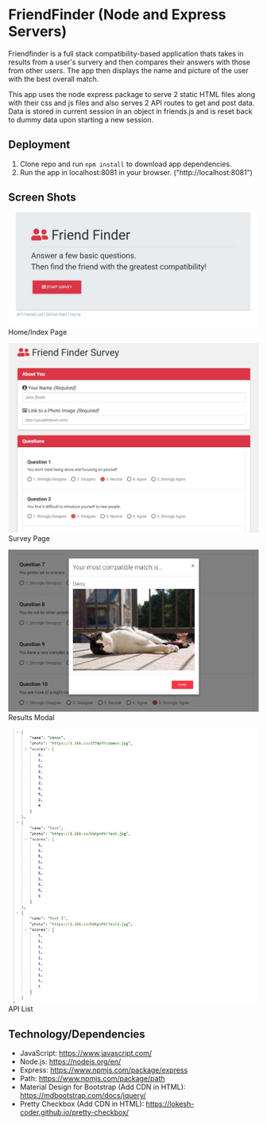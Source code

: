 # FriendFinder (Node and Express Servers)

Friendfinder is a full stack compatibility-based application thats takes in results from a user's survery and then compares their answers with those from other users. The app then displays the name and picture of the user with the best overall match. 

This app uses the node express package to serve 2 static HTML files along with their css and js files and also serves 2 API routes to get and post data. Data is stored in current session in an object in friends.js and is reset back to dummy data upon starting a new session.

## Deployment
1. Clone repo and run `npm install` to download app dependencies.
2. Run the app in localhost:8081 in your browser. ("http://localhost:8081")

## Screen Shots
![Home/Index Page](app/public/images/home.jpg)
Home/Index Page

![Survey Page](app/public/images/survey.jpg)
Survey Page

![Results Modal](app/public/images/results.jpg)
Results Modal

![Results Modal](app/public/images/api.jpg)
API List

## Technology/Dependencies 
* JavaScript: https://www.javascript.com/
* Node.js: https://nodejs.org/en/
* Express: https://www.npmjs.com/package/express
* Path: https://www.npmjs.com/package/path
* Material Design for Bootstrap (Add CDN in HTML): https://mdbootstrap.com/docs/jquery/
* Pretty Checkbox (Add CDN in HTML): https://lokesh-coder.github.io/pretty-checkbox/


